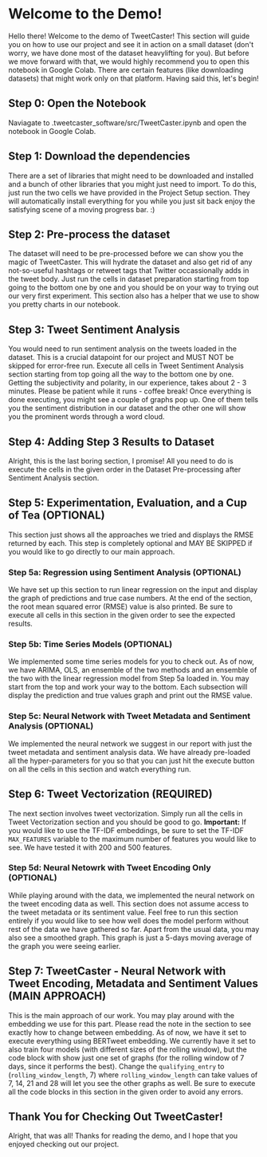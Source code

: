 # Welcome to the Demo!

Hello there! Welcome to the demo of TweetCaster! This section will guide you on how to use our project and see it in action on a small dataset (don't worry, we have done most of the dataset heavylifting for you). But before we move forward with that, we would highly recommend you to open this notebook in Google Colab. There are certain features (like downloading datasets) that might work only on that platform. Having said this, let's begin!

## Step 0: Open the Notebook
Naviagate to .tweetcaster_software/src/TweetCaster.ipynb and open the notebook in Google Colab. 

## Step 1: Download the dependencies
There are a set of libraries that might need to be downloaded and installed and a bunch of other libraries that you might just need to import. To do this, just run the two cells we have provided in the Project Setup section. They will automatically install everything for you while you just sit back enjoy the satisfying scene of a moving progress bar. :)

## Step 2: Pre-process the dataset
The dataset will need to be pre-processed before we can show you the magic of TweetCaster. This will hydrate the dataset and also get rid of any not-so-useful hashtags or retweet tags that Twitter occassionally adds in the tweet body. Just run the cells in dataset preparation starting from top going to the bottom one by one and you should be on your way to trying out our very first experiment. This section also has a helper that we use to show you pretty charts in our notebook.

## Step 3: Tweet Sentiment Analysis
You would need to run sentiment analysis on the tweets loaded in the dataset. This is a crucial datapoint for our project and MUST NOT be skipped for error-free run. Execute all cells in Tweet Sentiment Analysis section starting from top going all the way to the bottom one by one. Getting the subjectivity and polarity, in our experience, takes about 2 - 3 minutes. Please be patient while it runs - coffee break! Once everything is done executing, you might see a couple of graphs pop up. One of them tells you the sentiment distribution in our dataset and the other one will show you the prominent words through a word cloud.

## Step 4: Adding Step 3 Results to Dataset
Alright, this is the last boring section, I promise! All you need to do is execute the cells in the given order in the Dataset Pre-processing after Sentiment Analysis section.

## Step 5: Experimentation, Evaluation, and a Cup of Tea (OPTIONAL)
This section just shows all the approaches we tried and displays the RMSE returned by each. This step is completely optional and MAY BE SKIPPED if you would like to go directly to our main approach.

### Step 5a: Regression using Sentiment Analysis (OPTIONAL)
We have set up this section to run linear regression on the input and display the graph of predictions and true case numbers. At the end of the section, the root mean squared error (RMSE) value is also printed. Be sure to execute all cells in this section in the given order to see the expected results.

### Step 5b: Time Series Models (OPTIONAL)
We implemented some time series models for you to check out. As of now, we have ARIMA, OLS, an ensemble of the two methods and an ensemble of the two with the linear regression model from Step 5a loaded in. You may start from the top and work your way to the bottom. Each subsection will display the prediction and true values graph and print out the RMSE value.

### Step 5c: Neural Network with Tweet Metadata and Sentiment Analysis (OPTIONAL)
We implemented the neural network we suggest in our report with just the tweet metadata and sentiment analysis data. We have already pre-loaded all the hyper-parameters for you so that you can just hit the execute button on all the cells in this section and watch everything run.

## Step 6: Tweet Vectorization (REQUIRED)
The next section involves tweet vectorization. Simply run all the cells in Tweet Vectorization section and you should be good to go.
<b>Important:</b> If you would like to use the TF-IDF embeddings, be sure to set the TF-IDF `MAX_FEATURES` variable to the maximum number of features you would like to see. We have tested it with 200 and 500 features.

### Step 5d: Neural Netowrk with Tweet Encoding Only (OPTIONAL)
While playing around with the data, we implemented the neural network on the tweet encoding data as well. This section does not assume access to the tweet metadata or its sentiment value. Feel free to run this section entirely if you would like to see how well does the model perform without rest of the data we have gathered so far. Apart from the usual data, you may also see a smoothed graph. This graph is just a 5-days moving average of the graph you were seeing earlier.

## Step 7: TweetCaster - Neural Network with Tweet Encoding, Metadata and Sentiment Values (MAIN APPROACH)
This is the main approach of our work. You may play around with the embedding we use for this part. Please read the note in the section to see exactly how to change between embedding. As of now, we have it set to execute everything using BERTweet embedding. We currently have it set to also train four models (with different sizes of the rolling window), but the code block with show just one set of graphs (for the rolling window of 7 days, since it performs the best). Change the `qualifying_entry` to (`rolling_window_length`, 7) where `rolling_window_length` can take values of 7, 14, 21 and 28 will let you see the other graphs as well. Be sure to execute all the code blocks in this section in the given order to avoid any errors.

## Thank You for Checking Out TweetCaster!
Alright, that was all! Thanks for reading the demo, and I hope that you enjoyed checking out our project. 